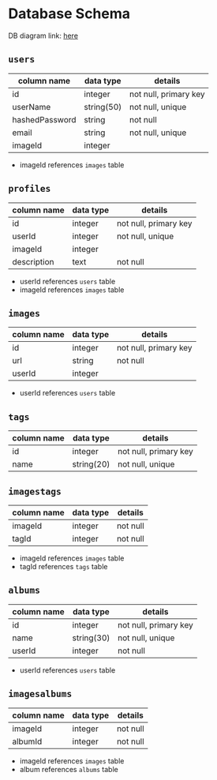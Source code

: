 # **Database Schema**
DB diagram link: [here]

## `users`
| column name   | data type | details                        |
|---------------|-----------|--------------------------------|
| id            | integer   | not null, primary key          |
| userName      | string(50)| not null, unique               |
| hashedPassword| string    | not null                       |
| email         | string    | not null, unique               |
| imageId       | integer   |                                |

* imageId references `images` table

## `profiles`
| column name   | data type | details                        |
|---------------|-----------|--------------------------------|
| id            | integer   | not null, primary key          |
| userId        | integer   | not null, unique               |
| imageId       | integer   |                                |
| description   | text      | not null                       |

* userId references `users` table
* imageId references `images` table


## `images`
| column name | data type | details               |
|-------------|-----------|-----------------------|
| id          | integer   | not null, primary key |
| url         | string    | not null              |
| userId      | integer   |                       |
* userId references `users` table

## `tags`
| column name   | data type | details                        |
|---------------|-----------|--------------------------------|
| id            | integer   | not null, primary key          |
| name          | string(20)| not null, unique               |


## `imagestags`
| column name   | data type | details                        |
|---------------|-----------|--------------------------------|
| imageId       | integer   | not null                       |
| tagId         | integer   | not null                       |

* imageId references `images` table
* tagId references `tags` table

## `albums`
| column name   | data type | details                        |
|---------------|-----------|--------------------------------|
| id            | integer   | not null, primary key          |
| name          | string(30)| not null, unique               |
| userId        | integer   | not null                       |

* userId references `users` table

## `imagesalbums`
| column name   | data type | details                        |
|---------------|-----------|--------------------------------|
| imageId       | integer   | not null                       |
| albumId       | integer   | not null                       |

* imageId references `images` table
* album references `albums` table



[here]: https://dbdiagram.io/d/61dc4803f8370f0a2eed67a6
